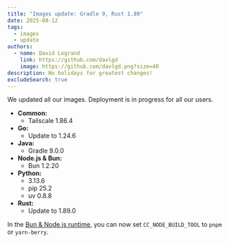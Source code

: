 ```yaml
---
title: "Images update: Gradle 9, Rust 1.89"
date: 2025-08-12
tags:
  - images
  - update
authors:
  - name: David Legrand
    link: https://github.com/davlgd
    image: https://github.com/davlgd.png?size=40
description: No holidays for greatest changes!
excludeSearch: true
---
```


We updated all our images. Deployment is in progress for all our users.

* **Common:**
  * Tailscale 1.86.4
* **Go:**
  * Update to 1.24.6
* **Java:**
  * Gradle 9.0.0
* **Node.js & Bun:**
  * Bun 1.2.20
* **Python:**
  * 3.13.6
  * pip 25.2
  * uv 0.8.8
* **Rust:**
  * Update to 1.89.0

In the [Bun & Node.js runtime](/developers/doc/applications/nodejs), you can now set `CC_NODE_BUILD_TOOL` to `pnpm` or `yarn-berry`.
